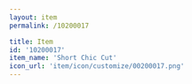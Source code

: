 ```yaml
---
layout: item
permalink: /10200017

title: Item
id: '10200017'
item_name: 'Short Chic Cut'
icon_url: 'item/icon/customize/00200017.png'
---
```

